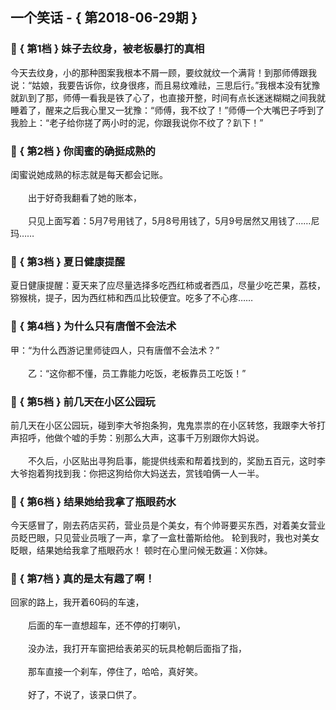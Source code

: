 ## 一个笑话 - { 第2018-06-29期 }
</hr>

### :jack_o_lantern: { 第1档 } 妹子去纹身，被老板暴打的真相
今天去纹身，小的那种图案我根本不屑一顾，要纹就纹一个满背！到那师傅跟我说：“姑娘，我要告诉你，纹身很疼，而且易纹难祛，三思后行。”我根本没有犹豫就趴到了那，师傅一看我是铁了心了，也直接开整，时间有点长迷迷糊糊之间我就睡着了，醒来之后我心里又一犹豫：“师傅，我不纹了！”师傅一个大嘴巴子呼到了我脸上：“老子给你搓了两小时的泥，你跟我说你不纹了？趴下！”


### :jack_o_lantern: { 第2档 } 你闺蜜的确挺成熟的
闺蜜说她成熟的标志就是每天都会记账。<br/><br/>　　出于好奇我翻看了她的账本，<br/><br/>　　只见上面写着：5月7号用钱了，5月8号用钱了，5月9号居然又用钱了……尼玛……


### :jack_o_lantern: { 第3档 } 夏日健康提醒
夏日健康提醒：夏天来了应尽量选择多吃西红柿或者西瓜，尽量少吃芒果，荔枝，猕猴桃，提子，因为西红柿和西瓜比较便宜。吃多了不心疼……


### :jack_o_lantern: { 第4档 } 为什么只有唐僧不会法术
甲：“为什么西游记里师徒四人，只有唐僧不会法术？”<br/><br/>　　乙：“这你都不懂，员工靠能力吃饭，老板靠员工吃饭！”


### :jack_o_lantern: { 第5档 } 前几天在小区公园玩
前几天在小区公园玩，碰到李大爷抱条狗，鬼鬼祟祟的在小区转悠，我跟李大爷打声招呼，他做个嘘的手势：别那么大声，这事千万别跟你大妈说。<br/><br/>　　不久后，小区贴出寻狗启事，能提供线索和帮着找到的，奖励五百元，这时李大爷抱着狗找到我：你把这狗给你大妈送去，赏钱咱俩一人一半。


### :jack_o_lantern: { 第6档 } 结果她给我拿了瓶眼药水
今天感冒了，刚去药店买药，营业员是个美女，有个帅哥要买东西，对着美女营业员眨巴眼，只见营业员哦了一声，拿了一盒杜蕾斯给他。 轮到我时，我也对美女眨眼，结果她给我拿了瓶眼药水！ 顿时在心里问候无数遍：X你妹。


### :jack_o_lantern: { 第7档 } 真的是太有趣了啊！
回家的路上，我开着60码的车速，<br/><br/>　　后面的车一直想超车，还不停的打喇叭，<br/><br/>　　没办法，我打开车窗把给表弟买的玩具枪朝后面指了指，<br/><br/>　　那车直接一个刹车，停住了，哈哈，真好笑。<br/><br/>　　好了，不说了，该录口供了。

